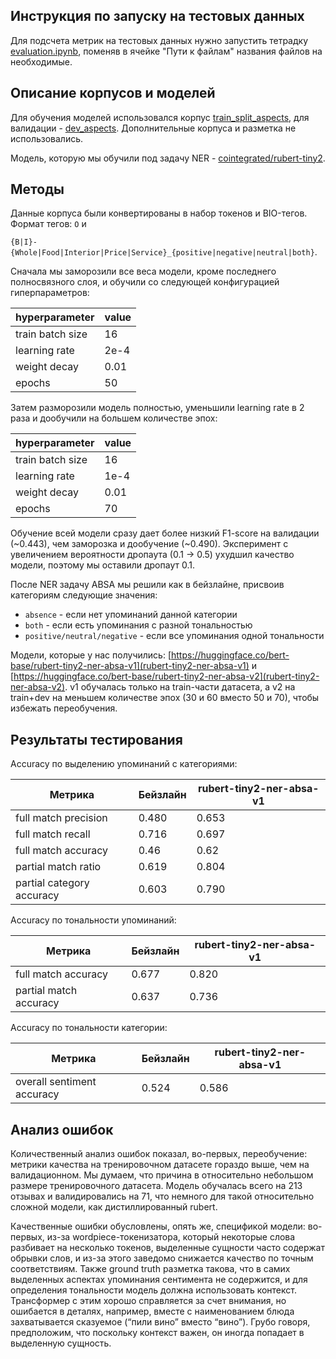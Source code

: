 ## Инструкция по запуску на тестовых данных

Для подсчета метрик на тестовых данных нужно запустить тетрадку [evaluation.ipynb](https://github.com/thddbptnsndshs/nlp_homeworks/blob/main/project_ABSA/evaluation.ipynb), поменяв в ячейке "Пути к файлам" названия файлов на необходимые.

## Описание корпусов и моделей 

Для обучения моделей использовался корпус [train_split_aspects](https://github.com/named-entity/hse-nlp/blob/master/4th_year/Project/train_split_aspects.txt), для валидации - [dev_aspects](https://github.com/named-entity/hse-nlp/blob/master/4th_year/Project/dev_aspects.txt). Дополнительные корпуса и разметка не использовались.

Модель, которую мы обучили под задачу NER - [cointegrated/rubert-tiny2](https://huggingface.co/cointegrated/rubert-tiny2). 

## Методы

Данные корпуса были конвертированы в набор токенов и BIO-тегов. Формат тегов: ```O``` и

```{B|I}-{Whole|Food|Interior|Price|Service}_{positive|negative|neutral|both}```.

Сначала мы заморозили все веса модели, кроме последнего полносвязного слоя, и обучили со следующей конфигурацией гиперпараметров:

| hyperparameter | value |
| ------ | ------ |
| train batch size | 16 |
| learning rate | 2e-4 |
| weight decay | 0.01 |
| epochs | 50 |

Затем разморозили модель полностью, уменьшили learning rate в 2 раза и дообучили на большем количестве эпох:

| hyperparameter | value |
| ------ | ------ |
| train batch size | 16 |
| learning rate | 1e-4 |
| weight decay | 0.01 |
| epochs | 70 |

Обучение всей модели сразу дает более низкий F1-score на валидации (~0.443), чем заморозка и дообучение (~0.490).
Эксперимент с увеличением вероятности дропаута (0.1 → 0.5) ухудшил качество модели, поэтому мы оставили дропаут 0.1.

После NER задачу ABSA мы решили как в бейзлайне, присвоив категориям следующие значения:

-  ```absence``` - если нет упоминаний данной категории
- ```both``` - если есть упоминания с разной тональностью
- ```positive/neutral/negative``` - если все упоминания одной тональности

Модели, которые у нас получились:
[https://huggingface.co/bert-base/rubert-tiny2-ner-absa-v1](rubert-tiny2-ner-absa-v1) 
и [https://huggingface.co/bert-base/rubert-tiny2-ner-absa-v2](rubert-tiny2-ner-absa-v2). 
v1 обучалась только на train-части датасета, а v2 на train+dev на меньшем количестве эпох (30 и 60 вместо 50 и 70), чтобы избежать переобучения.

## Результаты тестирования

Аccuracy по выделению упоминаний с категориями:

| Метрика | Бейзлайн | rubert-tiny2-ner-absa-v1 |
| ------ | ------ | ------ |
| full match precision | 0.480 | 0.653 |
| full match recall | 0.716 | 0.697 |
| full match accuracy | 0.46 | 0.62 |
| partial match ratio | 0.619 | 0.804 |
| partial category accuracy | 0.603 | 0.790 |

Аccuracy по тональности упоминаний:

| Метрика | Бейзлайн | rubert-tiny2-ner-absa-v1 |
| ------ | ------ | ------ |
| full match accuracy | 0.677 | 0.820 |
| partial match accuracy | 0.637 | 0.736 |

Аccuracy по тональности категории:

| Метрика | Бейзлайн | rubert-tiny2-ner-absa-v1 |
| ------ | ------ | ------ |
| overall sentiment accuracy | 0.524 | 0.586 |

## Анализ ошибок

Количественный анализ ошибок показал, во-первых, переобучение: метрики качества на тренировочном датасете гораздо выше, чем на валидационном. Мы думаем, что причина в относительно небольшом размере тренировочного датасета. Модель обучалась всего на 213 отзывах и валидировались на 71, что немного для такой относительно сложной модели, как дистиллированный rubert. 

Качественные ошибки обусловлены, опять же, спецификой модели: во-первых, из-за wordpiece-токенизатора, который некоторые слова разбивает на несколько токенов, выделенные сущности часто содержат обрывки слов, и из-за этого заведомо снижается качество по точным соответствиям. Также ground truth разметка такова, что в самих выделенных аспектах упоминания сентимента не содержится, и для определения тональности модель должна использовать контекст. Трансформер с этим хорошо справляется за счет внимания, но ошибается в деталях, например, вместе с наименованием блюда захватывается сказуемое (“пили вино” вместо “вино”). Грубо говоря, предположим, что поскольку контекст важен, он иногда попадает в выделенную сущность.
